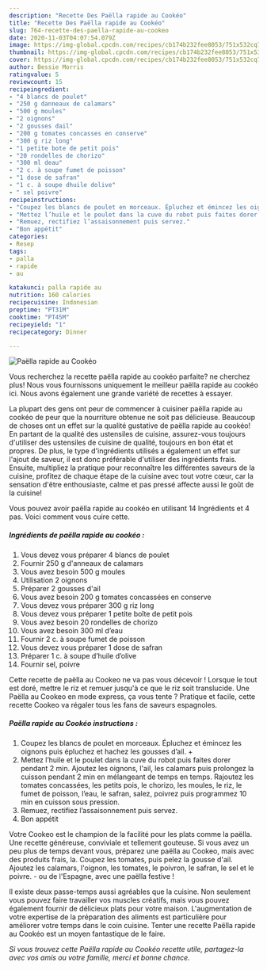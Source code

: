 ```yaml
---
description: "Recette Des Paëlla rapide au Cookéo"
title: "Recette Des Paëlla rapide au Cookéo"
slug: 764-recette-des-paella-rapide-au-cookeo
date: 2020-11-03T04:07:54.079Z
image: https://img-global.cpcdn.com/recipes/cb174b232fee8053/751x532cq70/paella-rapide-au-cookeo-photo-principale-de-la-recette.jpg
thumbnail: https://img-global.cpcdn.com/recipes/cb174b232fee8053/751x532cq70/paella-rapide-au-cookeo-photo-principale-de-la-recette.jpg
cover: https://img-global.cpcdn.com/recipes/cb174b232fee8053/751x532cq70/paella-rapide-au-cookeo-photo-principale-de-la-recette.jpg
author: Bessie Morris
ratingvalue: 5
reviewcount: 15
recipeingredient:
- "4 blancs de poulet"
- "250 g danneaux de calamars"
- "500 g moules"
- "2 oignons"
- "2 gousses dail"
- "200 g tomates concasses en conserve"
- "300 g riz long"
- "1 petite bote de petit pois"
- "20 rondelles de chorizo"
- "300 ml deau"
- "2 c. à soupe fumet de poisson"
- "1 dose de safran"
- "1 c. à soupe dhuile dolive"
- " sel poivre"
recipeinstructions:
- "Coupez les blancs de poulet en morceaux. Épluchez et émincez les oignons puis épluchez et hachez les gousses d’ail. +"
- "Mettez l’huile et le poulet dans la cuve du robot puis faites dorer pendant 2 min. Ajoutez les oignons, l&#39;ail, les calamars puis prolongez la cuisson pendant 2 min en mélangeant de temps en temps. Rajoutez les tomates concassées, les petits pois, le chorizo, les moules, le riz, le fumet de poisson, l’eau, le safran, salez, poivrez puis programmez 10 min en cuisson sous pression."
- "Remuez, rectifiez l’assaisonnement puis servez."
- "Bon appétit"
categories:
- Resep
tags:
- palla
- rapide
- au

katakunci: palla rapide au 
nutrition: 160 calories
recipecuisine: Indonesian
preptime: "PT31M"
cooktime: "PT45M"
recipeyield: "1"
recipecategory: Dinner

---
```



![Paëlla rapide au Cookéo](https://img-global.cpcdn.com/recipes/cb174b232fee8053/751x532cq70/paella-rapide-au-cookeo-photo-principale-de-la-recette.jpg)

Vous recherchez la recette paëlla rapide au cookéo parfaite? ne cherchez plus! Nous vous fournissons uniquement le meilleur paëlla rapide au cookéo ici. Nous avons également une grande variété de recettes à essayer.

La plupart des gens ont peur de commencer à cuisiner paëlla rapide au cookéo de peur que la nourriture obtenue ne soit pas délicieuse. Beaucoup de choses ont un effet sur la qualité gustative de paëlla rapide au cookéo! En partant de la qualité des ustensiles de cuisine, assurez-vous toujours d'utiliser des ustensiles de cuisine de qualité, toujours en bon état et propres. De plus, le type d'ingrédients utilisés a également un effet sur l'ajout de saveur, il est donc préférable d'utiliser des ingrédients frais. Ensuite, multipliez la pratique pour reconnaître les différentes saveurs de la cuisine, profitez de chaque étape de la cuisine avec tout votre cœur, car la sensation d'être enthousiaste, calme et pas pressé affecte aussi le goût de la cuisine!

<!--inarticleads1-->

Vous pouvez avoir paëlla rapide au cookéo en utilisant 14 Ingrédients et 4 pas. Voici comment vous cuire cette.

##### Ingrédients de paëlla rapide au cookéo :

1. Vous devez vous préparer 4 blancs de poulet
1. Fournir 250 g d&#39;anneaux de calamars
1. Vous avez besoin 500 g moules
1. Utilisation 2 oignons
1. Préparer 2 gousses d&#39;ail
1. Vous avez besoin 200 g tomates concassées en conserve
1. Vous devez vous préparer 300 g riz long
1. Vous devez vous préparer 1 petite boîte de petit pois
1. Vous avez besoin 20 rondelles de chorizo
1. Vous avez besoin 300 ml d’eau
1. Fournir 2 c. à soupe fumet de poisson
1. Vous devez vous préparer 1 dose de safran
1. Préparer 1 c. à soupe d’huile d’olive
1. Fournir  sel, poivre


Cette recette de paëlla au Cookeo ne va pas vous décevoir ! Lorsque le tout est doré, mettre le riz et remuer jusqu&#39;à ce que le riz soit translucide. Une Paëlla au Cookeo en mode express, ça vous tente ? Pratique et facile, cette recette Cookeo va régaler tous les fans de saveurs espagnoles. 

<!--inarticleads2-->

##### Paëlla rapide au Cookéo instructions :

1. Coupez les blancs de poulet en morceaux. Épluchez et émincez les oignons puis épluchez et hachez les gousses d’ail. +
1. Mettez l’huile et le poulet dans la cuve du robot puis faites dorer pendant 2 min. Ajoutez les oignons, l&#39;ail, les calamars puis prolongez la cuisson pendant 2 min en mélangeant de temps en temps. Rajoutez les tomates concassées, les petits pois, le chorizo, les moules, le riz, le fumet de poisson, l’eau, le safran, salez, poivrez puis programmez 10 min en cuisson sous pression.
1. Remuez, rectifiez l’assaisonnement puis servez.
1. Bon appétit


Votre Cookeo est le champion de la facilité pour les plats comme la paëlla. Une recette généreuse, conviviale et tellement gouteuse. Si vous avez un peu plus de temps devant vous, préparez une paëlla au Cookeo, mais avec des produits frais, la. Coupez les tomates, puis pelez la gousse d&#39;ail. Ajoutez les calamars, l&#39;oignon, les tomates, le poivron, le safran, le sel et le poivre. - ou de l&#39;Espagne, avec une paëlla festive ! 

<!--inarticleads1-->

<p>
Il existe deux passe-temps aussi agréables que la cuisine. Non seulement vous pouvez faire travailler vos muscles créatifs, mais vous pouvez également fournir de délicieux plats pour votre maison. L'augmentation de votre expertise de la préparation des aliments est particulière pour améliorer votre temps dans le coin cuisine. Tenter une recette Paëlla rapide au Cookéo est un moyen fantastique de le faire.
</p>

<p>
<i>Si vous trouvez cette Paëlla rapide au Cookéo recette utile, partagez-la avec vos amis ou votre famille, merci et bonne chance.</i>
</p>
